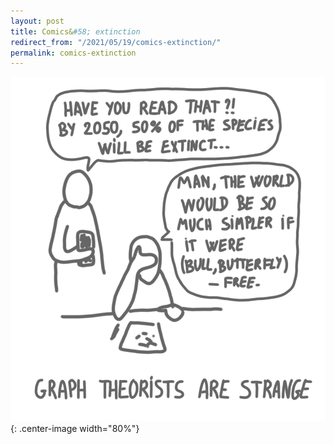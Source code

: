 ```yaml
---
layout: post
title: Comics&#58; extinction
redirect_from: "/2021/05/19/comics-extinction/"
permalink: comics-extinction
---
```


![](../assets/butterfly-free.png){: .center-image width="80%"}


